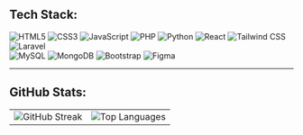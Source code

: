 <p align="center">
  <h2>Tech Stack:</h2>
  <div >
    <img src="https://img.shields.io/badge/HTML5-%23E34F26.svg?style=for-the-badge&logo=html5&logoColor=white" alt="HTML5" />
    <img src="https://img.shields.io/badge/CSS3-%231572B6.svg?style=for-the-badge&logo=css3&logoColor=white" alt="CSS3" />
    <img src="https://img.shields.io/badge/JavaScript-%23F7DF1E.svg?style=for-the-badge&logo=javascript&logoColor=black" alt="JavaScript" />
    <img src="https://img.shields.io/badge/PHP-%23777BB4.svg?style=for-the-badge&logo=php&logoColor=white" alt="PHP" />
    <img src="https://img.shields.io/badge/Python-%233776AB.svg?style=for-the-badge&logo=python&logoColor=white" alt="Python" />
    <img src="https://img.shields.io/badge/React-%2361DAFB.svg?style=for-the-badge&logo=react&logoColor=black" alt="React" />
    <img src="https://img.shields.io/badge/Tailwind_CSS-%2338B2AC.svg?style=for-the-badge&logo=tailwind-css&logoColor=white" alt="Tailwind CSS" />
    <img src="https://img.shields.io/badge/Laravel-%23FF2D20.svg?style=for-the-badge&logo=laravel&logoColor=white" alt="Laravel" />
  </div>
  <div>
    <img src="https://img.shields.io/badge/MySQL-%234479A1.svg?style=for-the-badge&logo=mysql&logoColor=white" alt="MySQL" />
    <img src="https://img.shields.io/badge/MongoDB-%2347A248.svg?style=for-the-badge&logo=mongodb&logoColor=white" alt="MongoDB" />
    <img src="https://img.shields.io/badge/Bootstrap-%237952B3.svg?style=for-the-badge&logo=bootstrap&logoColor=white" alt="Bootstrap" />
    <img src="https://img.shields.io/badge/Figma-%23F24E1E.svg?style=for-the-badge&logo=figma&logoColor=white" alt="Figma" />
  </div>
</p>

---
<p align="center">
  <h2>GitHub Stats:</h2>
</p>
<table align="center" border="0" cellpadding="0" cellspacing="0">
  <tr align="center">
    <td>
      <img src="https://streak-stats.demolab.com/?user=abaakil35&theme=github-dark-blue&hide_border=true&card_width=495" alt="GitHub Streak" />
    </td>
    <td>
      <img src="https://github-readme-stats.vercel.app/api/top-langs/?username=abaakil35&layout=compact&theme=github-dark-blue&hide_border=true&langs_count=8" alt="Top Languages" />
    </td>
  </tr>
</table>
